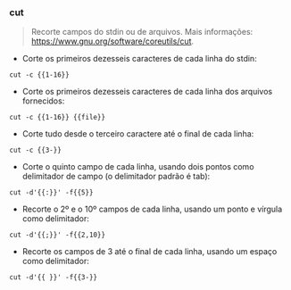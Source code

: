 ### cut

> Recorte campos do stdin ou de arquivos.
> Mais informações: <https://www.gnu.org/software/coreutils/cut>.

- Corte os primeiros dezesseis caracteres de cada linha do stdin:

`cut -c {{1-16}}`

- Corte os primeiros dezesseis caracteres de cada linha dos arquivos fornecidos:

`cut -c {{1-16}} {{file}}`

- Corte tudo desde o terceiro caractere até o final de cada linha:

`cut -c {{3-}}`

- Corte o quinto campo de cada linha, usando dois pontos como delimitador de campo (o delimitador padrão é tab):

`cut -d'{{:}}' -f{{5}}`

- Recorte o 2º e o 10º campos de cada linha, usando um ponto e vírgula como delimitador:

`cut -d'{{;}}' -f{{2,10}}`

- Recorte os campos de 3 até o final de cada linha, usando um espaço como delimitador:

`cut -d'{{ }}' -f{{3-}}`

